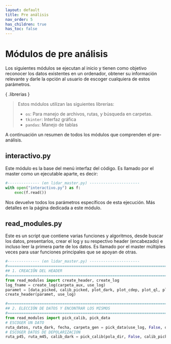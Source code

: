 ```yaml
---
layout: default
title: Pre análisis
nav_order: 5
has_children: true
has_toc: false
---
```


# Módulos de pre análisis
Los siguientes módulos se ejecutan al inicio y tienen como objetivo reconocer los datos existentes en un ordenador, obtener su información relevante y darle la opción al usuario de escoger cualquiera de estos parámetros.

{ .librerias }
> Estos módulos utilizan las siguientes librerías:
>  - `os`: Para manejo de archivos, rutas, y búsqueda en carpetas.
>  - `tkinter`: Interfaz gráfica
>  - `pandas`: Manejo de tablas

A continuación un resumen de todos los módulos que comprenden el pre-análisis.

## interactivo.py
Este módulo es la base del menú interfaz del código. Es llamado por el master como un ejecutable aparte, es decir:

```python
#-------------- (en lidar_master.py) ----------------------
with open("interactivo.py") as f:
    exec(f.read())
```

Nos devuelve todos los parámetros específicos de esta ejecución. Más detalles en la página dedicada a este módulo.

## read_modules.py
Este es un script que contiene varias funciones y algoritmos, desde buscar los datos, presentarlos, crear el log y su respectivo header (encabezado) e incluso leer la primera parte de los datos. Es llamado por el master múltiples veces para usar funciones principales que se apoyan de otras.
```python
#-------------- (en lidar_master.py) ----------------------
#=======================================================================
## 1. CREACIÓN DEL HEADER
#=======================================================================
from read_modules import create_header, create_log
log_fname = create_log(carpeta_aux, use_log)
paramet = [data_picked, calib_picked, plot_dark, plot_cdep, plot_ql, plot_dep]
create_header(paramet, use_log)

#=======================================================================
## 2. ELECCIÓN DE DATOS Y ENCONTRAR LOS MISMOS
#=======================================================================
from read_modules import pick_calib, pick_data
# ESCOGER UN DATO
ruta_datos, ruta_dark, fecha, carpeta_gen = pick_data(use_log, False, data_picked)
# ESCOGER DATOS DE DEPOLARIZACION
ruta_p45, ruta_m45, calib_dark = pick_calib(pola_dir, False, calib_picked, use_log)
```


